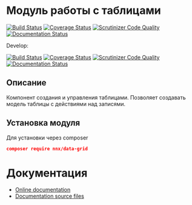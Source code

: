 Модуль работы с таблицами
===================================================


[![Build Status](https://travis-ci.org/nnx-framework/data-grid.svg?branch=master)](https://travis-ci.org/nnx-framework/data-grid)
[![Coverage Status](https://coveralls.io/repos/github/nnx-framework/data-grid/badge.svg?branch=master)](https://coveralls.io/github/nnx-framework/data-grid?branch=master)
[![Scrutinizer Code Quality](https://scrutinizer-ci.com/g/nnx-framework/data-grid/badges/quality-score.png?b=master)](https://scrutinizer-ci.com/g/nnx-framework/data-grid/?branch=master)
[![Documentation Status](https://readthedocs.org/projects/data-grid/badge/?version=master)](http://data-grid.readthedocs.org/ru/latest/?badge=master)

Develop:

[![Build Status](https://travis-ci.org/nnx-framework/data-grid.svg?branch=develop)](https://travis-ci.org/nnx-framework/data-grid)
[![Coverage Status](https://coveralls.io/repos/github/nnx-framework/data-grid/badge.svg?branch=develop)](https://coveralls.io/github/nnx-framework/data-grid?branch=develop)
[![Scrutinizer Code Quality](https://scrutinizer-ci.com/g/nnx-framework/data-grid/badges/quality-score.png?b=develop)](https://scrutinizer-ci.com/g/nnx-framework/data-grid/?branch=develop)
[![Documentation Status](https://readthedocs.org/projects/data-grid/badge/?version=develop)](http://data-grid.readthedocs.org/ru/latest/?badge=develop)


Описание
------------
Компонент создания и управления таблицами. Позволяет создавать модель таблицы с действиями над записями.

Установка модуля
-----------------
Для установки через composer

```json
composer require nnx/data-grid
```

# Документация
- [Online documentation](http://data-grid.readthedocs.org/ru/develop/)
- [Documentation source files](doc/book/ru/)
